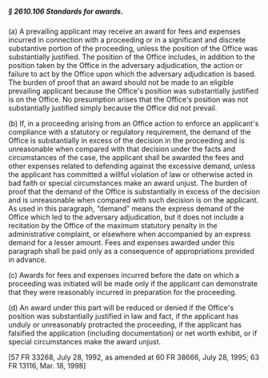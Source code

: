 ##### § 2610.106 Standards for awards. #####

(a) A prevailing applicant may receive an award for fees and expenses incurred in connection with a proceeding or in a significant and discrete substantive portion of the proceeding, unless the position of the Office was substantially justified. The position of the Office includes, in addition to the position taken by the Office in the adversary adjudication, the action or failure to act by the Office upon which the adversary adjudication is based. The burden of proof that an award should not be made to an eligible prevailing applicant because the Office's position was substantially justified is on the Office. No presumption arises that the Office's position was not substantially justified simply because the Office did not prevail.

(b) If, in a proceeding arising from an Office action to enforce an applicant's compliance with a statutory or regulatory requirement, the demand of the Office is substantially in excess of the decision in the proceeding and is unreasonable when compared with that decision under the facts and circumstances of the case, the applicant shall be awarded the fees and other expenses related to defending against the excessive demand, unless the applicant has committed a willful violation of law or otherwise acted in bad faith or special circumstances make an award unjust. The burden of proof that the demand of the Office is substantially in excess of the decision and is unreasonable when compared with such decision is on the applicant. As used in this paragraph, “demand” means the express demand of the Office which led to the adversary adjudication, but it does not include a recitation by the Office of the maximum statutory penalty in the administrative complaint, or elsewhere when accompanied by an express demand for a lesser amount. Fees and expenses awarded under this paragraph shall be paid only as a consequence of appropriations provided in advance.

(c) Awards for fees and expenses incurred before the date on which a proceeding was initiated will be made only if the applicant can demonstrate that they were reasonably incurred in preparation for the proceeding.

(d) An award under this part will be reduced or denied if the Office's position was substantially justified in law and fact, if the applicant has unduly or unreasonably protracted the proceeding, if the applicant has falsified the application (including documentation) or net worth exhibit, or if special circumstances make the award unjust.

[57 FR 33268, July 28, 1992, as amended at 60 FR 38666, July 28, 1995; 63 FR 13116, Mar. 18, 1998]